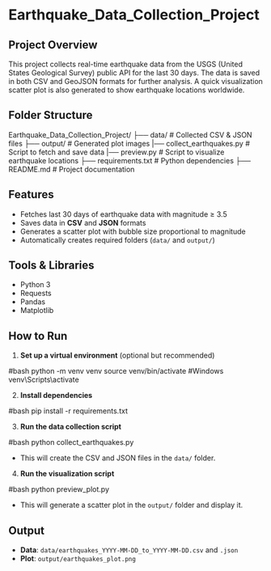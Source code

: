 # Earthquake_Data_Collection_Project

## Project Overview
This project collects real-time earthquake data from the USGS (United States Geological Survey) public API for the last 30 days. The data is saved in both CSV and GeoJSON formats for further analysis. A quick visualization scatter plot is also generated to show earthquake locations worldwide.

## Folder Structure

Earthquake\_Data\_Collection\_Project/                                                                                                                  ├── data/                                          # Collected CSV & JSON files                                                                          ├── output/                                        # Generated plot images                                                                                 |── collect_earthquakes.py                         # Script to fetch and save data                                                                         |── preview.py                                     # Script to visualize earthquake locations                                                            ├── requirements.txt                               # Python dependencies                                                                                ├── README.md                                      # Project documentation


## Features
- Fetches last 30 days of earthquake data with magnitude ≥ 3.5
- Saves data in **CSV** and **JSON** formats
- Generates a scatter plot with bubble size proportional to magnitude
- Automatically creates required folders (`data/` and `output/`)

## Tools & Libraries
- Python 3
- Requests
- Pandas
- Matplotlib

## How to Run

1. **Set up a virtual environment** (optional but recommended)
   
#bash
python -m venv venv
source venv/bin/activate
#Windows
venv\Scripts\activate

2. **Install dependencies**
   
#bash
pip install -r requirements.txt

3. **Run the data collection script**
   
#bash
python collect_earthquakes.py

* This will create the CSV and JSON files in the `data/` folder.

4. **Run the visualization script**

#bash
python preview_plot.py

* This will generate a scatter plot in the `output/` folder and display it.

## Output

* **Data**: `data/earthquakes_YYYY-MM-DD_to_YYYY-MM-DD.csv` and `.json`
* **Plot**: `output/earthquakes_plot.png`
